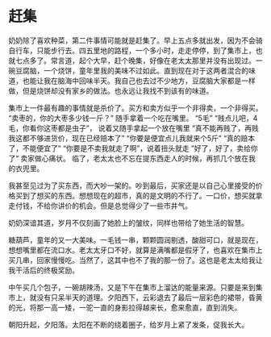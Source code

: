 # 赶集

奶奶除了喜欢种菜，第二件事情可能就是赶集了。早上五点多就出发，因为不会骑自行车，只能步行去。四五里地的路程，一个多小时，走走停停，到了集市上，也就七点多了。常言道，起个大早，赶个晚集，好像在老太太那里并没有出现过。一碗豆腐脑，一个烧饼，童年里我的美味不过如此。直到现在对于这两者混合的味道，也能让我在脑海中回味半天。我自己也去过不少地方，豆腐脑大家都是一样做，但是烧饼却没有家乡的做法。也永远让我找不到该有的味道。

集市上一件最有趣的事情就是杀价了。买方和卖方似乎一个非得卖，一个非得买。
“卖枣的，你的大枣多少钱一斤？” 随手拿着一个吃在嘴里。
“5毛”
“贱点儿吧，4毛，你看你这枣都是虫子”， 说着又随手拿起一个放在嘴里
“真不能再贱了，再贱我这都不够进货价，现在已经赔本了”
“你要是便宜点儿我就来个5斤”
“真的赔本了，不能便宜了”
“你要是不卖我就走了啊”，说着扭头就走
”好了，好了，卖给你了“ 卖家做心痛状。
临了，老太太也不忘在提东西走人的时候，再抓几个放在我的衣兜里。

我甚至见过为了买东西，而大吵一架的。吵到最后，买家还是以自己心里接受的价格买到了想买的东西。想想现在的超市，真的是文明的不行了。一口价，想买就拿走付钱，不给你讲价的机会。但是总觉得少了一些市井气。

奶奶深谙其道，岁月不仅刻画了她脸上的皱纹，同样也带给了她生活的智慧。

糖葫芦，童年的又一大美味。一毛钱一串，颗颗圆润剔透，酸甜可口，就是现在，想想嘴里都在流口水。老太太牙口不好，就算是满嘴都是假牙了，也喜欢在集市上买几串，回家慢慢吃。当然了，这其中也不了我的那一份了。这也是老太太给我让我干活后的终极奖励。

中午买几个包子，一碗胡辣汤，又是下午在集市上溜达的能量来源。只要是来到集市上，就没有只呆半天的道理。夕阳西下，云彩退去了最后一层彩色的裙带，昏黄的光，将那一高一矮，一驼一直的身影拉得越来长，愈来愈直，直到消失。

朝阳升起，夕阳落。太阳在不断的绕着圈子，给岁月上紧了发条，促我长大。